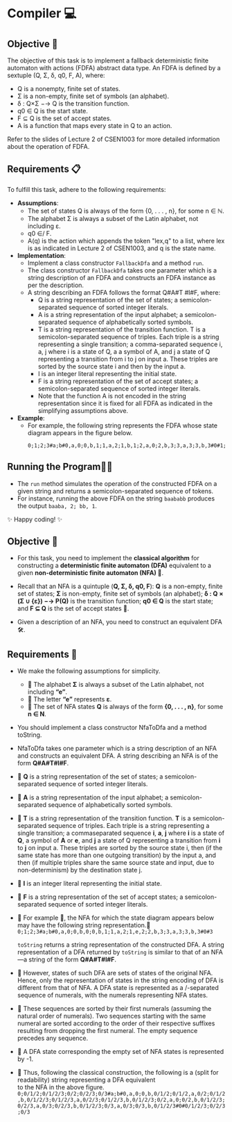 # Compiler 💻

## Objective 🚀

The objective of this task is to implement a fallback deterministic finite automaton with actions (FDFA) abstract data type. An FDFA is defined by a sextuple (Q, Σ, δ, q0, F, A), where:
- Q is a nonempty, finite set of states.
- Σ is a non-empty, finite set of symbols (an alphabet).
- δ : Q×Σ −→ Q is the transition function.
- q0 ∈ Q is the start state.
- F ⊆ Q is the set of accept states.
- A is a function that maps every state in Q to an action.

Refer to the slides of Lecture 2 of CSEN1003 for more detailed information about the operation of FDFA.

## Requirements 📋

To fulfill this task, adhere to the following requirements:
- **Assumptions**: 
  - The set of states Q is always of the form {0, . . . , n}, for some n ∈ ℕ.
  - The alphabet Σ is always a subset of the Latin alphabet, not including ε.
  - q0 ∈/ F.
  - A(q) is the action which appends the token "lex,q" to a list, where lex is as indicated in Lecture 2 of CSEN1003, and q is the state name.
- **Implementation**:
  - Implement a class constructor `FallbackDfa` and a method `run`.
  - The class constructor `FallbackDfa` takes one parameter which is a string description of an FDFA and constructs an FDFA instance as per the description.
  - A string describing an FDFA follows the format Q#A#T #I#F, where:
    - Q is a string representation of the set of states; a semicolon-separated sequence of sorted integer literals.
    - A is a string representation of the input alphabet; a semicolon-separated sequence of alphabetically sorted symbols.
    - T is a string representation of the transition function. T is a semicolon-separated sequence of triples. Each triple is a string representing a single transition; a comma-separated sequence i, a, j where i is a state of Q, a a symbol of A, and j a state of Q representing a transition from i to j on input a. These triples are sorted by the source state i and then by the input a.
    - I is an integer literal representing the initial state.
    - F is a string representation of the set of accept states; a semicolon-separated sequence of sorted integer literals.
    - Note that the function A is not encoded in the string representation since it is fixed for all FDFA as indicated in the simplifying assumptions above.
- **Example**:
  - For example, the following string represents the FDFA whose state diagram appears in the figure below.
    ```
    0;1;2;3#a;b#0,a,0;0,b,1;1,a,2;1,b,1;2,a,0;2,b,3;3,a,3;3,b,3#0#1;2
    ```

## Running the Program🏃‍♂️

- The `run` method simulates the operation of the constructed FDFA on a given string and returns a semicolon-separated sequence of tokens.
- For instance, running the above FDFA on the string `baababb` produces the output `baaba, 2; bb, 1`.

✨ Happy coding! ✨



















## Objective 🎯

- For this task, you need to implement the **classical algorithm** for constructing a **deterministic finite automaton (DFA)** equivalent to a given **non-deterministic finite automaton (NFA) 🤖**. 

- Recall that an NFA is a quintuple (**Q, Σ, δ, q0, F**): **Q** is a non-empty, finite set of states; **Σ** is non-empty, finite set of symbols (an alphabet); **δ : Q × (Σ ∪ {ε}) −→ P(Q)** is the transition function; **q0 ∈ Q** is the start state; and **F ⊆ Q** is the set of accept states 🤔. 

- Given a description of an NFA, you need to construct an equivalent DFA 🛠️.


## Requirements 📝
- We make the following assumptions for simplicity.
  - 📌 The alphabet **Σ** is always a subset of the Latin alphabet, not including **“e”**.
  - 📌 The letter **“e”** represents **ε**.
  - 📌 The set of NFA states **Q** is always of the form **{0, . . . , n}**, for some **n ∈ N**.
- You should implement a class constructor NfaToDfa and a method toString.

- NfaToDfa takes one parameter which is a string description of an NFA and constructs an equivalent DFA. A string describing an NFA is of the form **Q#A#T#I#F**.
- 📌 **Q** is a string representation of the set of states; a semicolon-separated sequence of sorted integer literals.
- 📌 **A** is a string representation of the input alphabet; a semicolon-separated sequence of alphabetically sorted symbols.
- 📌 **T** is a string representation of the transition function. **T** is a semicolon-separated sequence of triples. Each triple 
     is a string representing a single transition; a commaseparated sequence **i**, **a**, **j** where **i** is a state of **Q**, a symbol of **A** or **e**, and **j** a state of Q representing a transition from **i** to **j** on input a. These triples are sorted by the source state i, then (if the same state has more than one outgoing transition) by the input a, and then (if multiple triples share the same source state and input, due to non-determinism) by the destination state j.
- 📌 **I** is an integer literal representing the initial state.
- 📌 **F** is a string representation of the set of accept states; a semicolon-separated sequence of sorted integer literals.

- 📌 For example 🌟, the NFA for which the state diagram appears below may have the following string representation.🧵
     `0;1;2;3#a;b#0,a,0;0,b,0;0,b,1;1,a,2;1,e,2;2,b,3;3,a,3;3,b,3#0#3`

  `toString` returns a string representation of the constructed DFA. A string representation of a DFA returned by `toString` is similar to that of an NFA—a string of the form **Q#A#T#I#F**.
- 📌 However, states of such DFA are sets of states of the original NFA. Hence, only the representation of states in the string 
      encoding of DFA is different from that of NFA. A DFA state is represented as a /-separated sequence of numerals, with the numerals representing NFA states.
- 📌 These sequences are sorted by their first numerals (assuming the natural order of numerals). Two sequences starting with the same numeral are sorted according to the order of their respective suffixes resulting from dropping the first numeral. The empty sequence precedes any sequence.
- 📌 A DFA state corresponding the empty set of NFA states is represented by -1.
- 📌 Thus, following the classical construction, the following is a (split for readability) string representing a DFA equivalent  
     to the NFA in the above figure.    
     `0;0/1/2;0/1/2/3;0/2;0/2/3;0/3#a;b#0,a,0;0,b,0/1/2;0/1/2,a,0/2;0/1/2,b,0/1/2/3;0/1/2/3,a,0/2/3;0/1/2/3,b,0/1/2/3;0/2,a,0;0/2,b,0/1/2/3;0/2/3,a,0/3;0/2/3,b,0/1/2/3;0/3,a,0/3;0/3,b,0/1/2/3#0#0/1/2/3;0/2/3;0/3`
